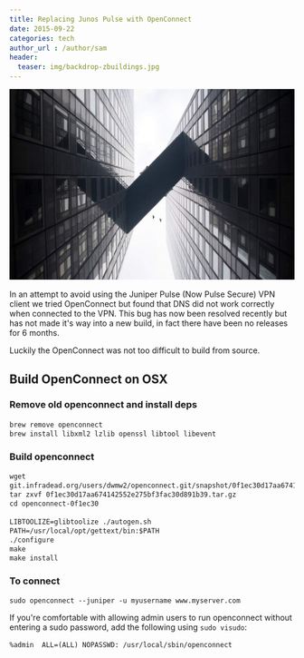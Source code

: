```yaml
---
title: Replacing Junos Pulse with OpenConnect
date: 2015-09-22
categories: tech
author_url : /author/sam
header:
  teaser: img/backdrop-zbuildings.jpg
---
```


![](/img/backdrop-zbuildings.jpg)

In an attempt to avoid using the Juniper Pulse (Now Pulse Secure) VPN client we tried OpenConnect but found that DNS did not work correctly when connected to the VPN.
This bug has now been resolved recently but has not made it's way into a new build, in fact there have been no releases for 6 months.

Luckily the OpenConnect was not too difficult to build from source.

<!--more-->

## Build OpenConnect on OSX

### Remove old openconnect and install deps

```
brew remove openconnect
brew install libxml2 lzlib openssl libtool libevent
```

### Build openconnect

```
wget git.infradead.org/users/dwmw2/openconnect.git/snapshot/0f1ec30d17aa674142552e275bf3fac30d891b39.tar.gz
tar zxvf 0f1ec30d17aa674142552e275bf3fac30d891b39.tar.gz
cd openconnect-0f1ec30

LIBTOOLIZE=glibtoolize ./autogen.sh
PATH=/usr/local/opt/gettext/bin:$PATH
./configure
make
make install
```

### To connect

```
sudo openconnect --juniper -u myusername www.myserver.com
```

If you're comfortable with allowing admin users to run openconnect without entering a sudo password, add the following using `sudo visudo`:

```
%admin  ALL=(ALL) NOPASSWD: /usr/local/sbin/openconnect
```
